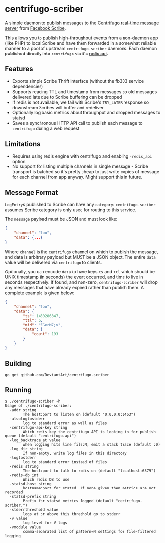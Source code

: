 # centrifugo-scriber

A simple daemon to publish messages to the [Centrifugo real-time message server](https://github.com/centrifugal/centrifugo) from [Facebook Scribe](https://github.com/facebookarchive/scribe).

This allows you to publish high-throughput events from a non-daemon app (like PHP) to local Scribe and have them forwarded in a somewhat reliable manner to a pool of upstream `centrifugo-scriber` daemons. Each daemon published directly into `centrifugo` via it's [redis api](https://fzambia.gitbooks.io/centrifugal/content/server/engines.html).

## Features

 - Exports simple Scribe Thrift interface (without the fb303 service dependencies)
 - Supports reading TTL and timestamp from messages so old messages delivered late due to Scribe buffering can be dropped
 - If redis is not available, we fail with Scribe's `TRY_LATER` response so downstream Scribes will buffer and redeliver
 - Optionally log basic metrics about throughput and dropped messages to statsd
 - Saves a synchronous HTTP API call to publish each message to `centrifugo` during a web request

## Limitations

 - Requires using redis engine with centrifugo and enabling `-redis_api` option
 - No support for listing multiple channels in single message - Scribe transport is batched so it's pretty cheap to just write copies of message for each channel from app anyway. Might support this in future.

## Message Format

`LogEntry`s published to Scribe can have any `category`: `centrifugo-scriber` assumes Scribe category is only used for routing to this service.

The `message` payload must be JSON and must look like:

```json
{
    "channel": "foo",
    "data": {...}
}
```

Where `channel` is the `centrifugo` channel on which to publish the message, and data is arbitrary payload but MUST be a JSON object. The entire `data` value will be delivered via `centrifugo` to clients.

Optionally, you can encode `data` to have keys `ts` and `ttl` which should be UNIX timestamp (in seconds) the event occurred, and time to live in seconds respectively. If found, and non-zero, `centrifugo-scriber` will drop any messages that have already expired rather than publish them. A complete example is given below:

```json
{
    "channel": "foo",
    "data": {
        "ts": 1450286347,
        "ttl": 5,
        "mid": "ZGerM7jv",
        "data": {
            "count": 193
        }
    }
}
```

## Building

```
go get github.com/DeviantArt/centrifugo-scriber
```

## Running

```
$ ./centrifugo-scriber -h
Usage of ./centrifugo-scriber:
  -addr string
        The host:port to listen on (default "0.0.0.0:1463")
  -alsologtostderr
        log to standard error as well as files
  -centrifugo-api-key string
        Which redis key the centrifugo API is looking in for publish queue (default "centrifugo.api")
  -log_backtrace_at value
        when logging hits line file:N, emit a stack trace (default :0)
  -log_dir string
        If non-empty, write log files in this directory
  -logtostderr
        log to standard error instead of files
  -redis string
        The host:port to talk to redis on (default "localhost:6379")
  -redis-db int
        Which redis DB to use
  -statsd-host string
        hostname:port for statsd. If none given then metrics are not recorded
  -statsd-prefix string
        Prefix for statsd metrics logged (default "centrifugo-scriber.")
  -stderrthreshold value
        logs at or above this threshold go to stderr
  -v value
        log level for V logs
  -vmodule value
        comma-separated list of pattern=N settings for file-filtered logging
```